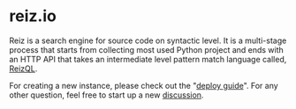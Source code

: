# reiz.io

Reiz is a search engine for source code on syntactic level. It is a multi-stage
process that starts from collecting most used Python project and ends with an HTTP
API that takes an intermediate level pattern match language called, [ReizQL](docs/reizql.md).

For creating a new instance, please check out the "[deploy guide](docs/deploy_guide.md)". For any
other question, feel free to start up a new [discussion](https://github.com/reizio/reiz.io/discussions). 
